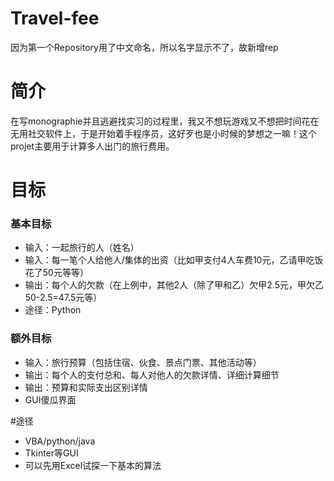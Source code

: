 # Travel-fee
因为第一个Repository用了中文命名，所以名字显示不了，故新增rep
# 简介
在写monographie并且逃避找实习的过程里，我又不想玩游戏又不想把时间花在无用社交软件上，于是开始着手程序员，这好歹也是小时候的梦想之一嘛！这个projet主要用于计算多人出门的旅行费用。

# 目标
### 基本目标
* 输入：一起旅行的人（姓名）
* 输入：每一笔个人给他人/集体的出资（比如甲支付4人车费10元，乙请甲吃饭花了50元等等）
* 输出：每个人的欠款（在上例中，其他2人（除了甲和乙）欠甲2.5元，甲欠乙50-2.5=47.5元等）
* 途径：Python

### 额外目标
* 输入：旅行预算（包括住宿、伙食、景点门票、其他活动等）
* 输出：每个人的支付总和、每人对他人的欠款详情、详细计算细节
* 输出：预算和实际支出区别详情
* GUI傻瓜界面

#途径
* VBA/python/java
* Tkinter等GUI
* 可以先用Excel试探一下基本的算法
